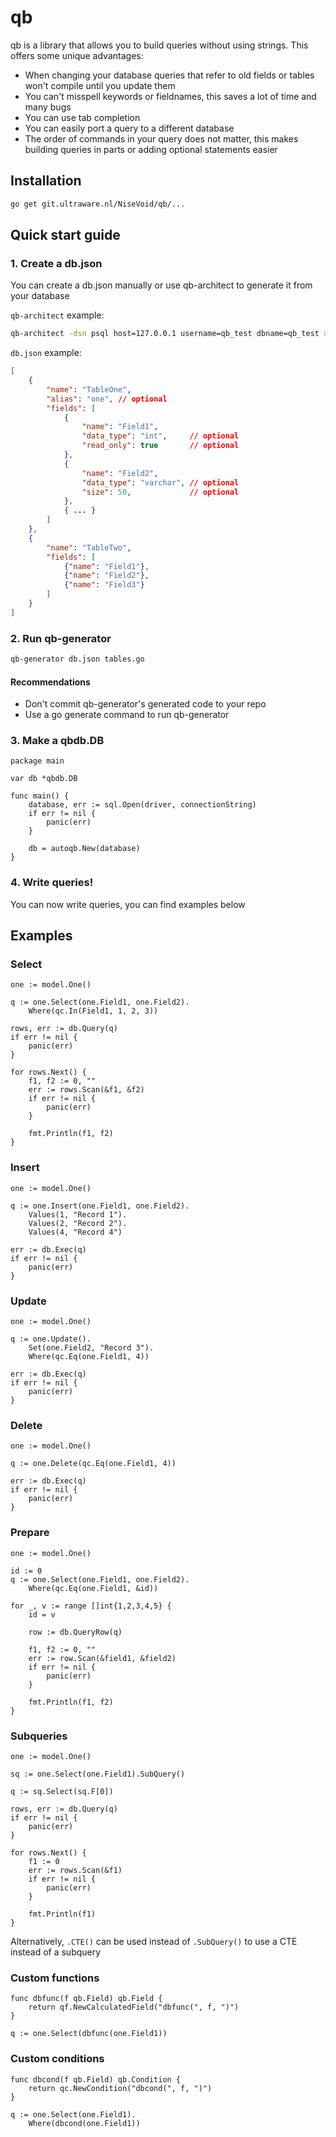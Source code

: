 # qb

qb is a library that allows you to build queries without using strings. This offers some unique advantages:

- When changing your database queries that refer to old fields or tables won't compile until you update them
- You can't misspell keywords or fieldnames, this saves a lot of time and many bugs
- You can use tab completion
- You can easily port a query to a different database
- The order of commands in your query does not matter, this makes building queries in parts or adding optional statements easier

## Installation

```bash
go get git.ultraware.nl/NiseVoid/qb/...
```

## Quick start guide

### 1. Create a db.json

You can create a db.json manually or use qb-architect to generate it from your database

`qb-architect` example:

```bash
qb-architect -dsn psql host=127.0.0.1 username=qb_test dbname=qb_test > db.json
```

`db.json` example:

```json
[
	{
		"name": "TableOne",
		"alias": "one", // optional
		"fields": [
			{
				"name": "Field1",
				"data_type": "int",     // optional
				"read_only": true       // optional
			},
			{
				"name": "Field2",
				"data_type": "varchar", // optional
				"size": 50,             // optional
			},
			{ ... }
		]
	},
	{
		"name": "TableTwo",
		"fields": [
			{"name": "Field1"},
			{"name": "Field2"},
			{"name": "Field3"}
		]
	}
]
```

### 2. Run qb-generator

```bash
qb-generator db.json tables.go
```

#### Recommendations

- Don't commit qb-generator's generated code to your repo
- Use a go generate command to run qb-generator

### 3. Make a qbdb.DB

```golang
package main

var db *qbdb.DB

func main() {
	database, err := sql.Open(driver, connectionString)
	if err != nil {
		panic(err)
	}

	db = autoqb.New(database)
}
```

### 4. Write queries!

You can now write queries, you can find examples below

## Examples

### Select

```golang
one := model.One()

q := one.Select(one.Field1, one.Field2).
	Where(qc.In(Field1, 1, 2, 3))

rows, err := db.Query(q)
if err != nil {
	panic(err)
}

for rows.Next() {
	f1, f2 := 0, ""
	err := rows.Scan(&f1, &f2)
	if err != nil {
		panic(err)
	}

	fmt.Println(f1, f2)
}
```

### Insert

```golang
one := model.One()

q := one.Insert(one.Field1, one.Field2).
	Values(1, "Record 1").
	Values(2, "Record 2").
	Values(4, "Record 4")

err := db.Exec(q)
if err != nil {
	panic(err)
}
```

### Update

```golang
one := model.One()

q := one.Update().
	Set(one.Field2, "Record 3").
	Where(qc.Eq(one.Field1, 4))

err := db.Exec(q)
if err != nil {
	panic(err)
}
```

### Delete

```golang
one := model.One()

q := one.Delete(qc.Eq(one.Field1, 4))

err := db.Exec(q)
if err != nil {
	panic(err)
}
```

### Prepare

```golang
one := model.One()

id := 0
q := one.Select(one.Field1, one.Field2).
	Where(qc.Eq(one.Field1, &id))

for _, v := range []int{1,2,3,4,5} {
	id = v

	row := db.QueryRow(q)

	f1, f2 := 0, ""
	err := row.Scan(&field1, &field2)
	if err != nil {
		panic(err)
	}

	fmt.Println(f1, f2)
}
```

### Subqueries

```golang
one := model.One()

sq := one.Select(one.Field1).SubQuery()

q := sq.Select(sq.F[0])

rows, err := db.Query(q)
if err != nil {
	panic(err)
}

for rows.Next() {
	f1 := 0
	err := rows.Scan(&f1)
	if err != nil {
		panic(err)
	}

	fmt.Println(f1)
}
```

Alternatively, `.CTE()` can be used instead of `.SubQuery()` to use a CTE instead of a subquery

### Custom functions

```golang
func dbfunc(f qb.Field) qb.Field {
    return qf.NewCalculatedField("dbfunc(", f, ")")
}
```

```golang
q := one.Select(dbfunc(one.Field1))
```

### Custom conditions

```golang
func dbcond(f qb.Field) qb.Condition {
	return qc.NewCondition("dbcond(", f, ")")
}
```

```golang
q := one.Select(one.Field1).
	Where(dbcond(one.Field1))
```
